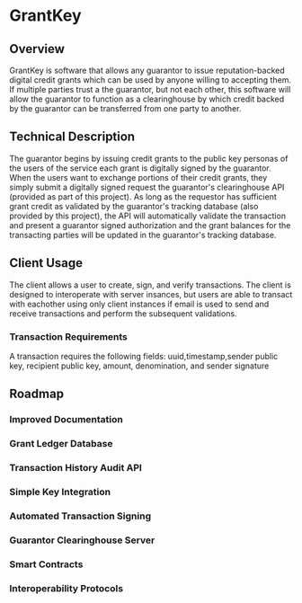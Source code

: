 # GrantKey

## Overview
GrantKey is software that allows any guarantor to issue reputation-backed digital credit grants which can be used by anyone willing to accepting them. If multiple parties trust a the guarantor, but not each other, this software will allow the guarantor to function as a clearinghouse by which credit backed by the guarantor can be transferred from one party to another. 

## Technical Description
The guarantor begins by issuing credit grants to the public key personas of the users of the service each grant is digitally signed by the guarantor. When the users want to exchange portions of their credit grants, they simply submit a digitally signed request the guarantor's clearinghouse API (provided as part of this project). As long as the requestor has sufficient grant credit as validated by the guarantor's tracking database (also provided by this project), the API will automatically validate the transaction and present a guarantor signed authorization and the grant balances for the transacting parties will be updated in the guarantor's tracking database.

## Client Usage
The client allows a user to create, sign, and verify transactions. The client is designed to interoperate with server insances, but users are able to transact with eachother using only client instances if email is used to send and receive transactions and perform the subsequent validations.

### Transaction Requirements
A transaction requires the following fields:
uuid,timestamp,sender public key, recipient public key, amount, denomination, and sender signature 

## Roadmap
### Improved Documentation
### Grant Ledger Database
### Transaction History Audit API
### Simple Key Integration
### Automated Transaction Signing
### Guarantor Clearinghouse Server
### Smart Contracts
### Interoperability Protocols
